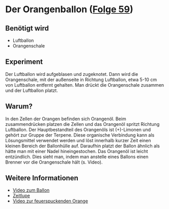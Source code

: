 # Der Orangenballon ([Folge 59](http://minkorrekt.de/minkorrekt-folge-59-minenfeld/))

## Benötigt wird
- Luftballon
- Orangenschale

## Experiment
Der Luftballon wird aufgeblasen und zugeknotet. Dann wird die Orangenschale, mit der außenseite in Richtung Luftballon, etwa 5-10 cm von Luftballon entfernt gehalten. Man drückt die Orangenschale zusammen und der Luftballon platzt.


## Warum?
In den Zellen der Orangen befinden sich Orangenöl. Beim zusammendrücken platzen die Zellen und das Orangenöl spritzt Richtung Luftballon. Der Hauptbestandteil des Orangenöls ist (+)-Limonen und gehört zur Gruppe der Terpene. Diese organische Verbindung kann als Lösungsmittel verwendet werden und löst innerhalb kurzer Zeit einen kleinen Bereich der Ballonhülle auf. Daraufhin platzt der Ballon ähnlich als hätte man mit einer Nadel hineingestochen.
Das Orangenöl ist leicht entzündlich. Dies sieht man, indem man anstelle eines Ballons einen Brenner vor die Orangenschale hält (s. Video).

## Weitere Informationen
- [Video zum Ballon](https://youtu.be/F7hajZND4Oc)
- [Zeitlupe](https://youtu.be/ORrHrDqH1Io)
- [Video zur feuerspuckenden Orange](https://youtu.be/sK6rpoXjpN8)
